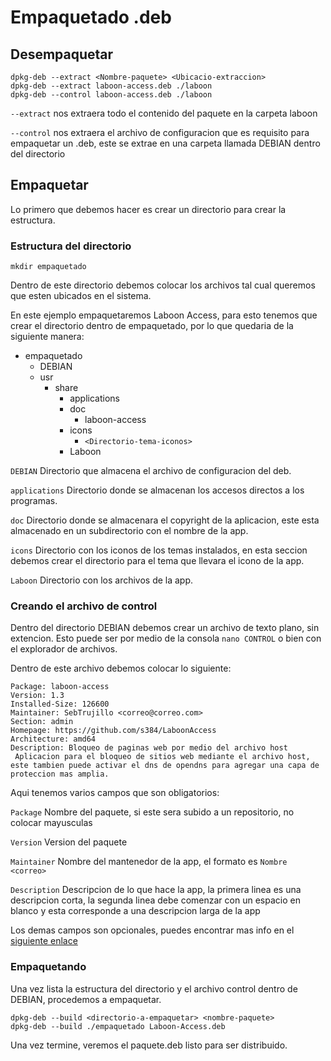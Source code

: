 # Empaquetado .deb

## Desempaquetar

~~~
dpkg-deb --extract <Nombre-paquete> <Ubicacio-extraccion>
dpkg-deb --extract laboon-access.deb ./laboon
dpkg-deb --control laboon-access.deb ./laboon
~~~
`--extract` nos extraera todo el contenido del paquete en la carpeta laboon

`--control` nos extraera el archivo de configuracion que es requisito para empaquetar un .deb, este se extrae en una carpeta llamada DEBIAN dentro del directorio

## Empaquetar
Lo primero que debemos hacer es crear un directorio para crear la estructura.
### Estructura del directorio
~~~ 
mkdir empaquetado 
~~~
Dentro de este directorio debemos colocar los archivos tal cual queremos que esten ubicados en el sistema.

En este ejemplo empaquetaremos Laboon Access, para esto tenemos que crear el directorio dentro de empaquetado, por lo que quedaria de la siguiente manera:
- empaquetado
	- DEBIAN
	- usr
		- share
			- applications
			- doc
				- laboon-access
			- icons
				- `<Directorio-tema-iconos>`
			- Laboon

`DEBIAN`	Directorio que almacena el archivo de configuracion del deb.

`applications`	Directorio donde se almacenan los accesos directos a los programas.

`doc`	Directorio donde se almacenara el copyright de la aplicacion, este esta almacenado en un subdirectorio con el nombre de la app.

`icons`	Directorio con los iconos de los temas instalados, en esta seccion debemos crear el directorio para el tema que llevara el icono de la app.

`Laboon`	Directorio con los archivos de la app.

### Creando el archivo de control

Dentro del directorio DEBIAN debemos crear un archivo de texto plano, sin extencion. Esto puede ser por medio de la consola `nano CONTROL` o bien con el explorador de archivos.

Dentro de este archivo debemos colocar lo siguiente:
~~~
Package: laboon-access
Version: 1.3
Installed-Size: 126600
Maintainer: SebTrujillo <correo@correo.com>
Section: admin
Homepage: https://github.com/s384/LaboonAccess
Architecture: amd64
Description: Bloqueo de paginas web por medio del archivo host
 Aplicacion para el bloqueo de sitios web mediante el archivo host, este tambien puede activar el dns de opendns para agregar una capa de proteccion mas amplia.
~~~

Aqui tenemos varios campos que son obligatorios:

`Package`	Nombre del paquete, si este sera subido a un repositorio, no colocar mayusculas

`Version`	Version del paquete

`Maintainer`	Nombre del mantenedor de la app, el formato es `Nombre <correo>`

`Description`	Descripcion de lo que hace la app, la primera linea es una descripcion corta, la segunda linea debe comenzar con un espacio en blanco y esta corresponde a una descripcion larga de la app

Los demas campos son opcionales, puedes encontrar mas info en el [siguiente enlace](https://linux.die.net/man/5/deb-control)

### Empaquetando
Una vez lista la estructura del directorio y el archivo control dentro de DEBIAN, procedemos a empaquetar.
~~~
dpkg-deb --build <directorio-a-empaquetar> <nombre-paquete>
dpkg-deb --build ./empaquetado Laboon-Access.deb
~~~

Una vez termine, veremos el paquete.deb listo para ser distribuido.